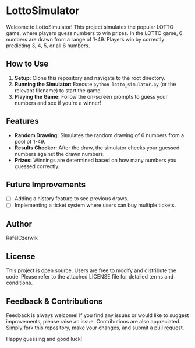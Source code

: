 # LottoSimulator

Welcome to LottoSimulator! This project simulates the popular LOTTO game, where players guess numbers to win prizes. In the LOTTO game, 6 numbers are drawn from a range of 1-49. Players win by correctly predicting 3, 4, 5, or all 6 numbers.

## How to Use

1. **Setup:** Clone this repository and navigate to the root directory.
2. **Running the Simulator:** Execute `python lotto_simulator.py` (or the relevant filename) to start the game.
3. **Playing the Game:** Follow the on-screen prompts to guess your numbers and see if you're a winner!

## Features

- **Random Drawing:** Simulates the random drawing of 6 numbers from a pool of 1-49.
- **Results Checker:** After the draw, the simulator checks your guessed numbers against the drawn numbers.
- **Prizes:** Winnings are determined based on how many numbers you guessed correctly.

## Future Improvements

- [ ] Adding a history feature to see previous draws.
- [ ] Implementing a ticket system where users can buy multiple tickets.

## Author

RafalCzerwik

## License

This project is open source. Users are free to modify and distribute the code. Please refer to the attached LICENSE file for detailed terms and conditions.

## Feedback & Contributions

Feedback is always welcome! If you find any issues or would like to suggest improvements, please raise an issue. Contributions are also appreciated. Simply fork this repository, make your changes, and submit a pull request.

Happy guessing and good luck!
